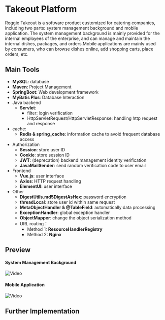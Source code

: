 # Takeout Platform
Reggie Takeout is a software product customized for catering companies, including two parts: system management 
background and mobile application. The system management background is mainly provided for the internal employees 
of the enterprise, and can manage and maintain the internal dishes, packages, and orders.Mobile applications are mainly used by consumers, 
who can browse dishes online, add shopping carts, place orders, etc.

## Main Tools
* **MySQL**: database   
* **Maven**: Project Management   
* **SpringBoot**: Web development framework   
* **MyBatis Plus**: Database Interaction   
* Java backend   
  * **Servlet**: 
    * filter: login verification
    * HttpServletRequest/HttpServletResponse: handling http request and response
* cache:
  * **Redis & spring_cache**: information cache to avoid frequent database access
* Authorization
  * **Session**: store user ID
  * **Cookie**: store session ID
  * **JWT**: (deprecation) backend management identity verification
  * **JavaMailSender**: send random verification code to user email
* Frontend
  * **Vue.js**: user interface
  * **Axios**: HTTP request handling
  * **ElementUI**: user interface
* Other
  * **DigestUtils.md5DigestAsHex**: password encryption
  * **threadLocal**: store user id within same request
  * **MetaObjectHandler & @TableField**:  automatically data processing
  * **ExceptionHandler**:  global exception handler
  * **ObjectMapper**: change the object serialization method
  * URL routing：
    * Method 1: **ResourceHandlerRegistry**
    * Method 2: **Nginx**


## Preview
#### System Management Background
![Video](https://github.com/wyx0279/reggie_take_out/assets/110021928/423340f0-68ad-4c56-a46a-14bb32c8b2d9)

#### Mobile Application
![Video](https://github.com/wyx0279/reggie_take_out/assets/110021928/679c9b47-446d-4532-8932-5ee54ee214b1)


## Further Implementation
